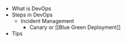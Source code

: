 - What is DevOps
- Steps in DevOps
	- Incident Management
		- Canary or [[Blue Green Deployment]]
- Tips